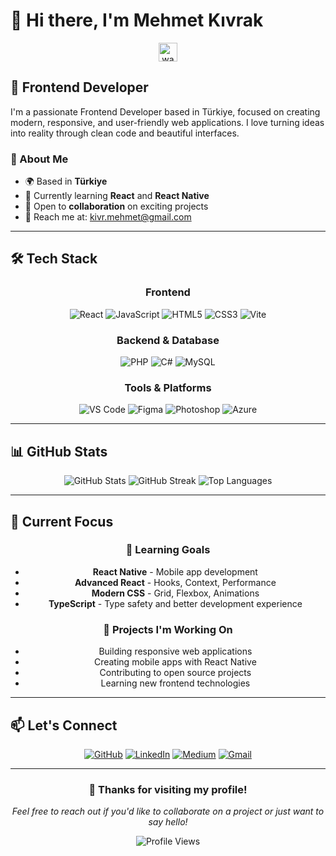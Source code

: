 # 👋 Hi there, I'm Mehmet Kıvrak

<div align="center">
  <img src="https://user-images.githubusercontent.com/18350557/176309783-0785949b-9127-417c-8b55-ab5a4333674e.gif" width="30" height="30" alt="wave emoji" />
</div>

## 🚀 Frontend Developer

I'm a passionate Frontend Developer based in Türkiye, focused on creating modern, responsive, and user-friendly web applications. I love turning ideas into reality through clean code and beautiful interfaces.

### 💫 About Me

- 🌍 Based in **Türkiye**
- 🎯 Currently learning **React** and **React Native**
- 💼 Open to **collaboration** on exciting projects
- 📧 Reach me at: [kivr.mehmet@gmail.com](mailto:kivr.mehmet@gmail.com)

---

## 🛠️ Tech Stack

<div align="center">
  
### Frontend
![React](https://img.shields.io/badge/React-20232A?style=for-the-badge&logo=react&logoColor=61DAFB)
![JavaScript](https://img.shields.io/badge/JavaScript-F7DF1E?style=for-the-badge&logo=javascript&logoColor=black)
![HTML5](https://img.shields.io/badge/HTML5-E34F26?style=for-the-badge&logo=html5&logoColor=white)
![CSS3](https://img.shields.io/badge/CSS3-1572B6?style=for-the-badge&logo=css3&logoColor=white)
![Vite](https://img.shields.io/badge/Vite-646CFF?style=for-the-badge&logo=vite&logoColor=white)

### Backend & Database
![PHP](https://img.shields.io/badge/PHP-777BB4?style=for-the-badge&logo=php&logoColor=white)
![C#](https://img.shields.io/badge/C%23-239120?style=for-the-badge&logo=c-sharp&logoColor=white)
![MySQL](https://img.shields.io/badge/MySQL-4479A1?style=for-the-badge&logo=mysql&logoColor=white)

### Tools & Platforms
![VS Code](https://img.shields.io/badge/VS_Code-007ACC?style=for-the-badge&logo=visual-studio-code&logoColor=white)
![Figma](https://img.shields.io/badge/Figma-F24E1E?style=for-the-badge&logo=figma&logoColor=white)
![Photoshop](https://img.shields.io/badge/Photoshop-31A8FF?style=for-the-badge&logo=adobe-photoshop&logoColor=white)
![Azure](https://img.shields.io/badge/Azure-0089D6?style=for-the-badge&logo=microsoft-azure&logoColor=white)

</div>

---

## 📊 GitHub Stats

<div align="center">
  <img src="https://github-readme-stats.vercel.app/api?username=MehmetKivrak0&show_icons=true&theme=radical&hide_border=true&bg_color=0D1117&title_color=00D4FF&text_color=FFFFFF&icon_color=00D4FF" alt="GitHub Stats" />
  
  <img src="https://github-readme-streak-stats.herokuapp.com/?user=MehmetKivrak0&theme=radical&hide_border=true&background=0D1117&stroke=00D4FF&ring=00D4FF&fire=00D4FF&currStreakNum=FFFFFF&currStreakLabel=00D4FF&sideNums=FFFFFF&sideLabels=FFFFFF&dates=FFFFFF" alt="GitHub Streak" />
  
  <img src="https://github-readme-stats.vercel.app/api/top-langs/?username=MehmetKivrak0&layout=compact&theme=radical&hide_border=true&bg_color=0D1117&title_color=00D4FF&text_color=FFFFFF&langs_count=8" alt="Top Languages" />
</div>

---

## 🌟 Current Focus

<div align="center">
  
### 🎯 Learning Goals
- **React Native** - Mobile app development
- **Advanced React** - Hooks, Context, Performance
- **Modern CSS** - Grid, Flexbox, Animations
- **TypeScript** - Type safety and better development experience

### 🚧 Projects I'm Working On
- Building responsive web applications
- Creating mobile apps with React Native
- Contributing to open source projects
- Learning new frontend technologies

</div>

---

## 📫 Let's Connect

<div align="center">
  
[![GitHub](https://img.shields.io/badge/GitHub-100000?style=for-the-badge&logo=github&logoColor=white)](https://www.github.com/MehmetKivrak0)
[![LinkedIn](https://img.shields.io/badge/LinkedIn-0077B5?style=for-the-badge&logo=linkedin&logoColor=white)](https://www.linkedin.com/in/mehmet-kıvrak-41b231228/)
[![Medium](https://img.shields.io/badge/Medium-12100E?style=for-the-badge&logo=medium&logoColor=white)](http://www.medium.com/kivr.mehmet)
[![Gmail](https://img.shields.io/badge/Gmail-D14836?style=for-the-badge&logo=gmail&logoColor=white)](mailto:kivr.mehmet@gmail.com)

</div>

---

<div align="center">
  
### 🎉 Thanks for visiting my profile!
  
*Feel free to reach out if you'd like to collaborate on a project or just want to say hello!*

![Profile Views](https://komarev.com/ghpvc/?username=MehmetKivrak0&color=00D4FF&style=for-the-badge)

</div>
